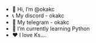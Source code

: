 - 👋 Hi, I’m @okakc
- 📞 My discord - okakc
- 📃 My telegram - okakc
- 🌱 I’m currently learning Python
- ❤ I love Ks....

<!---
okakc/okakc is a ✨ special ✨ repository because its `README.md` (this file) appears on your GitHub profile.
You can click the Preview link to take a look at your changes.
--->
